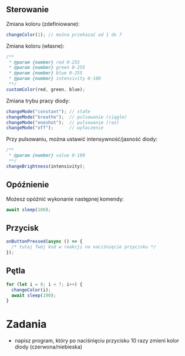 ## Sterowanie

Zmiana koloru (zdefiniowane):
```js
changeColor(1); // można przekazać od 1 do 7
```

Zmiana koloru (własne):
```js
/**
 * @param {number} red 0-255
 * @param {number} green 0-255
 * @param {number} blue 0-255
 * @param {number} intensivity 0-100
 **/
customColor(red, green, blue);
```

Zmiana trybu pracy diody:
```js
changeMode("constant"); // stałe
changeMode("breathe");  // pulsowanie (ciągle)
changeMode("oneshot");  // pulsowanie (raz)
changeMode("off");      // wyłaczenie
```

Przy pulsowaniu, można ustawić intensywność/jasność diody:
```js
/**
 * @param {number} value 0-100
 **/
changeBrightness(intensivity);
```

## Opóźnienie

Możesz opóźnić wykonanie następnej komendy:
```js
await sleep(100);
```

## Przycisk
```js
onButtonPressed(async () => {
  /* tutaj Twój kod w reakcji na naciśnięcie przycisku */
});
```

## Pętla
```js
for (let i = 0; i < 7; i++) {
  changeColor(i);
  await sleep(100);
}
```

# Zadania

* napisz program, który po naciśnięciu przycisku 10 razy zmieni kolor diody (czerwona/niebieska)
